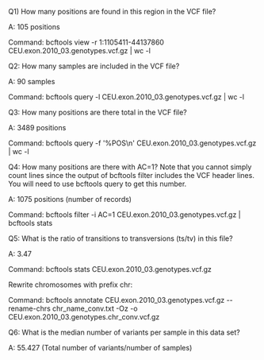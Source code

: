 Q1) How many positions are found in this region in the VCF file?

A: 105 positions

Command: bcftools view -r 1:1105411-44137860 CEU.exon.2010\_03.genotypes.vcf.gz | wc -l

Q2: How many samples are included in the VCF file?

A: 90 samples

Command: bcftools query -l CEU.exon.2010\_03.genotypes.vcf.gz | wc -l


Q3: How many positions are there total in the VCF file?

A: 3489 positions

Command: bcftools query -f '%POS\n' CEU.exon.2010\_03.genotypes.vcf.gz | wc -l


Q4: How many positions are there with AC=1? Note that you cannot simply count lines since the output of bcftools filter includes the VCF header lines. You will need to use bcftools query to get this number.

A: 1075 positions (number of records)

Command: bcftools filter -i AC=1 CEU.exon.2010\_03.genotypes.vcf.gz | bcftools stats

Q5: What is the ratio of transitions to transversions (ts/tv) in this file?

A: 3.47

Command: bcftools stats  CEU.exon.2010\_03.genotypes.vcf.gz

Rewrite chromosomes with prefix chr:

Command: bcftools annotate CEU.exon.2010\_03.genotypes.vcf.gz --rename-chrs chr\_name\_conv.txt -Oz -o CEU.exon.2010\_03.genotypes.chr\_conv.vcf.gz

Q6: What is the median number of variants per sample in this data set?

A: 55.427 (Total number of variants/number of samples)

